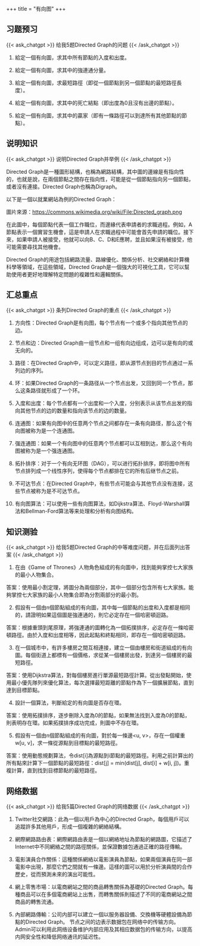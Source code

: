 +++
title = "有向图"
+++
## 习题预习
{{< ask_chatgpt >}}
给我5题Directed Graph的问题
{{< /ask_chatgpt >}}



1. 給定一個有向圖，求其中所有節點的入度和出度。

2. 給定一個有向圖，求其中的強連通分量。

3. 給定一個有向圖，求最短路徑（即從一個節點到另一個節點的最短路徑長度）。

4. 給定一個有向圖，求其中的死亡結點（即出度為0且沒有出邊的節點）。

5. 給定一個有向圖，求其中的贏家（即有一條路徑可以到達所有其他節點的節點）。   

## 说明知识
{{< ask_chatgpt >}}
说明Directed Graph并举例
{{< /ask_chatgpt >}}



Directed Graph是一種圖形結構，也稱為網路結構，其中圖的邊線是有指向性的，也就是說，在兩個節點之間存在指向性，可能是從一個節點指向另一個節點，或者沒有連接。Directed Graph也稱為Digraph。

以下是一個以就業網站為例的Directed Graph：

圖片來源：https://commons.wikimedia.org/wiki/File:Directed_graph.png

在此圖中，每個節點代表一個工作職位，而邊緣代表申請者的求職過程。例如，A節點表示一個實習生機會，這是申請人在求職過程中可能會首先申請的職位。接下來，如果申請人被接受，他就可以向B、C、D和E應聘，並且如果沒有被接受，他可能需要尋找其他機會。

Directed Graph的用途包括網路流量、路線優化、關係分析、社交網絡和計算機科學等領域，在這些領域，Directed Graph是一個強大的可視化工具，它可以幫助使用者更好地理解特定問題的複雜性和邏輯關係。   

## 汇总重点
{{< ask_chatgpt >}}
条列Directed Graph的重点
{{< /ask_chatgpt >}}



1. 方向性：Directed Graph是有向图，每个节点有一个或多个指向其他节点的边。

2. 节点和边：Directed Graph由一组节点和一组有向边组成，边可以是有向的或无向的。

3. 路径：在Directed Graph中，可以定义路径，即从源节点到目的节点通过一系列边的序列。

4. 环：如果Directed Graph的一条路径从一个节点出发，又回到同一个节点，那么这条路径就形成了一个环。

5. 入度和出度：每个节点都有一个出度和一个入度，分别表示从该节点出发的指向其他节点的边的数量和指向该节点的边的数量。

6. 连通图：如果有向图中的任意两个节点之间都存在一条有向路径，那么这个有向图被称为是一个连通图。

7. 强连通图：如果一个有向图中的任意两个节点都可以互相到达，那么这个有向图被称为是一个强连通图。

8. 拓扑排序：对于一个有向无环图（DAG），可以进行拓扑排序，即将图中所有节点排列成一个线性序列，使得每个节点都排在它的所有后继节点之前。

9. 不可达节点：在Directed Graph中，有些节点可能会与其他节点没有连接，这些节点被称为是不可达节点。

10. 有向图算法：可以使用一些有向图算法，如Dijkstra算法、Floyd-Warshall算法和Bellman-Ford算法等来处理和分析有向图结构。   

## 知识测验
{{< ask_chatgpt >}}
给我5题Directed Graph的中等难度问题，并在后面列出答案
{{< /ask_chatgpt >}}



1. 在由《Game of Thrones》人物角色組成的有向圖中，找到能夠掌控七大家族的最小人物集合。

答案：使用最小割定理，將圖分為兩個部分，其中一個部分包含所有七大家族。能夠掌控七大家族的最小人物集合即為分割兩部分的最小割。

2. 假設有一個由n個節點組成的有向圖，其中每一個節點的出度和入度都是相同的，請證明如果這個圖是強連通的，則它必定存在一個哈密頓迴路。

答案：根據重頭到尾原理，將強連通的圖轉化為一個拓撲排序，必定存在一條哈密頓路徑。由於入度和出度相等，因此起點和終點相同，即存在一個哈密頓迴路。

3. 在一個城市中，有許多樓房之間互相連接，建立一個由樓房和街道組成的有向圖。每個街道上都標有一個價格，求從某一個樓房出發，到達另一個樓房的最短路徑。

答案：使用Dijkstra算法，對每個樓房進行單源最短路徑計算。從出發點開始，使用最小優先隊列來優化算法，每次選擇最短距離的節點作為下一個擴展節點，直到達到目標節點。

4. 設計一個算法，判斷給定的有向圖是否存在環。

答案：使用拓撲排序，逐步刪除入度為0的節點，如果無法找到入度為0的節點，則表明存在環。如果拓撲排序成功完成，則圖中不存在環。

5. 假設有一個由n個節點組成的有向圖，對於每一條邊<u, v>，存在一個權重w[u, v]，求一條從源點到目標點的最短路徑。

答案：使用動態規劃算法，令dist[i]為源點到i節點的最短路徑。利用之前計算出的所有點來計算下一個節點的最短路徑：dist[j] = min(dist[j], dist[i] + w[i, j])。重複計算，直到找到目標節點的最短路徑。   

## 网络数据
{{< ask_chatgpt >}}
给我5篇Directed Graph的网络数据
{{< /ask_chatgpt >}}



1. Twitter社交網路：此為一個以用戶為中心的Directed Graph，每個用戶可以追蹤許多其他用戶，形成一個複雜的網絡結構。

2. 網際網路路由表：網際網路由表是一個以網絡地址為節點的網路圖，它描述了Internet中不同網絡之間的路徑關係，並保證數據包通過正確的路徑傳輸。

3. 電影演員合作關係：這種關係網絡以電影演員為節點，如果兩個演員在同一部電影中出現，那麼它們之間就有一條邊。這樣的圖可以用於分析演員間的合作歷史，從而預測未來的演出可能性。

4. 網上零售市場：以電商網站之間的商品轉售關係為基礎的Directed Graph。每種商品可以在多個電商網站上出售，而轉售關係則描述了不同的電商網站之間商品的轉售流通。

5. 內部網路傳輸：公司内部可以建立一個以服务器設備、交換機等硬體設備為節點的Directed Graph。 节点之间的边表示数据包在网络中的传输方向。 Admin可以利用此网络设备维护内部应用及其相应数据包的传输方向，以提高内网安全性和降低网络通讯的延迟性。   

